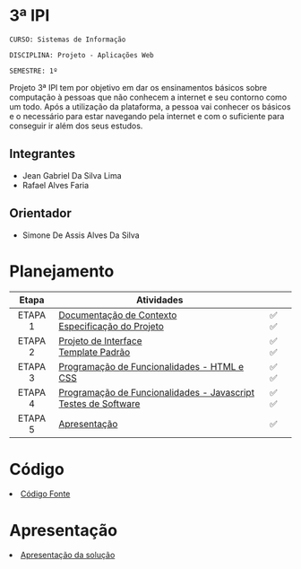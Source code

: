 # 3ª IPI

`CURSO: Sistemas de Informação`

`DISCIPLINA: Projeto - Aplicações Web`

`SEMESTRE: 1º`

Projeto 3ª IPI tem por objetivo em dar os ensinamentos básicos sobre computação à pessoas que não conhecem a internet e seu contorno como um todo.
Após a utilização da plataforma, a pessoa vai conhecer os básicos e o necessário para estar navegando pela internet e com o suficiente para conseguir ir além dos seus estudos.

## Integrantes

* Jean Gabriel Da Silva Lima  
* Rafael Alves Faria

## Orientador

* Simone De Assis Alves Da Silva

# Planejamento

| Etapa         | Atividades ||
|  :----:   | ----------- | --- |
| ETAPA 1         |[Documentação de Contexto](docs/context.md) <br> [Especificação do Projeto](docs/especification.md) | ✅ ✅|
| ETAPA 2         |[Projeto de Interface](docs/interface.md) <br> [Template Padrão](docs/template.md) | ✅ ✅ |
| ETAPA 3         |[Programação de Funcionalidades - HTML e CSS](docs/development.md) | ✅ ✅ |
| ETAPA 4        |[Programação de Funcionalidades - Javascript](docs/development.md) <br> [Testes de Software ](docs/tests.md) | ✅ ✅ |
| ETAPA 5         | [Apresentação](presentation/README.md) |  ✅  

# Código

<li><a href="src/README.md"> Código Fonte</a></li>

# Apresentação

<li><a href="presentation/README.md"> Apresentação da solução</a></li>
